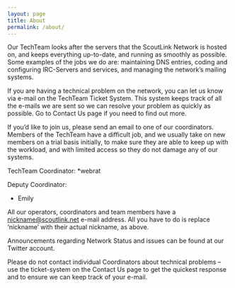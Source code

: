```yaml
---
layout: page
title: About
permalink: /about/
---
```


Our TechTeam looks after the servers that the ScoutLink Network is hosted on, and keeps everything up-to-date, and running as smoothly as possible. Some examples of the jobs we do are: maintaining DNS entries, coding and configuring IRC-Servers and services, and managing the network’s mailing systems.

If you are having a technical problem on the network, you can let us know via e-mail on the TechTeam Ticket System. This system keeps track of all the e-mails we are sent so we can resolve your problem as quickly as possible. Go to Contact Us page if you need to find out more.

If you’d like to join us, please send an email to one of our coordinators. Members of the TechTeam have a difficult job, and we usually take on new members on a trial basis initially, to make sure they are able to keep up with the workload, and with limited access so they do not damage any of our systems.



TechTeam Coordinator:
*webrat

Deputy Coordinator:
* Emily

All our operators, coordinators and team members have a nickname@scoutlink.net e-mail address. All you have to do is replace ‘nickname’ with their actual nickname, as above.

Announcements regarding Network Status and issues can be found at our Twitter account.

Please do not contact individual Coordinators about technical problems – use the ticket-system on the Contact Us page to get the quickest response and to ensure we can keep track of your e-mail.
